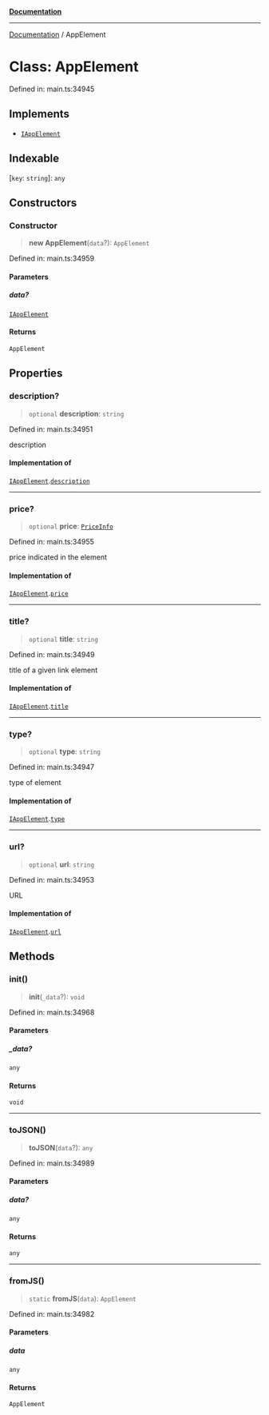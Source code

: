 [**Documentation**](../README.md)

***

[Documentation](../README.md) / AppElement

# Class: AppElement

Defined in: main.ts:34945

## Implements

- [`IAppElement`](../interfaces/IAppElement.md)

## Indexable

\[`key`: `string`\]: `any`

## Constructors

### Constructor

> **new AppElement**(`data`?): `AppElement`

Defined in: main.ts:34959

#### Parameters

##### data?

[`IAppElement`](../interfaces/IAppElement.md)

#### Returns

`AppElement`

## Properties

### description?

> `optional` **description**: `string`

Defined in: main.ts:34951

description

#### Implementation of

[`IAppElement`](../interfaces/IAppElement.md).[`description`](../interfaces/IAppElement.md#description)

***

### price?

> `optional` **price**: [`PriceInfo`](PriceInfo.md)

Defined in: main.ts:34955

price indicated in the element

#### Implementation of

[`IAppElement`](../interfaces/IAppElement.md).[`price`](../interfaces/IAppElement.md#price)

***

### title?

> `optional` **title**: `string`

Defined in: main.ts:34949

title of a given link element

#### Implementation of

[`IAppElement`](../interfaces/IAppElement.md).[`title`](../interfaces/IAppElement.md#title)

***

### type?

> `optional` **type**: `string`

Defined in: main.ts:34947

type of element

#### Implementation of

[`IAppElement`](../interfaces/IAppElement.md).[`type`](../interfaces/IAppElement.md#type)

***

### url?

> `optional` **url**: `string`

Defined in: main.ts:34953

URL

#### Implementation of

[`IAppElement`](../interfaces/IAppElement.md).[`url`](../interfaces/IAppElement.md#url)

## Methods

### init()

> **init**(`_data`?): `void`

Defined in: main.ts:34968

#### Parameters

##### \_data?

`any`

#### Returns

`void`

***

### toJSON()

> **toJSON**(`data`?): `any`

Defined in: main.ts:34989

#### Parameters

##### data?

`any`

#### Returns

`any`

***

### fromJS()

> `static` **fromJS**(`data`): `AppElement`

Defined in: main.ts:34982

#### Parameters

##### data

`any`

#### Returns

`AppElement`
